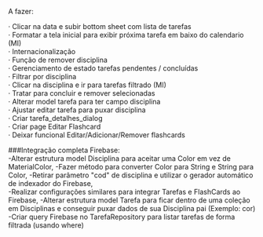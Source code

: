 A fazer:

· Clicar na data e subir bottom sheet com lista de tarefas  
· Formatar a tela inicial para exibir próxima tarefa em baixo do calendario (MI)  
· Internacionalização   
· Função de remover disciplina  
· Gerenciamento de estado tarefas pendentes / concluídas  
· Filtrar por disciplina  
· Clicar na disciplina e ir para tarefas filtrado (MI)  
· Tratar para concluir e remover selecionadas   
· Alterar model tarefa para ter campo disciplina  
· Ajustar editar tarefa para puxar disciplina   
· Criar tarefa_detalhes_dialog  
· Criar page Editar Flashcard   
· Deixar funcional Editar/Adicionar/Remover flashcards  

###Integração completa Firebase:  
  -Alterar estrutura model Disciplina para aceitar uma Color em vez de MaterialColor, 
  -Fazer método para converter Color para String e String para Color, 
  -Retirar parâmetro "cod" de disciplina e utilizar o gerador automático de indexador do Firebase,  
  -Realizar configurações similares para integrar Tarefas e FlashCards ao Firebase, 
  -Alterar estrutura model Tarefa para ficar dentro de uma coleção em Disciplinas e conseguir puxar dados de sua Disciplina pai (Exemplo: cor)  
  -Criar query Firebase no TarefaRepository para listar tarefas de forma filtrada (usando where)  
